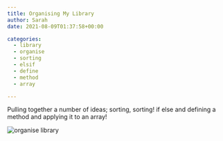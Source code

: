 ```yaml
---
title: Organising My Library
author: Sarah
date: 2021-08-09T01:37:58+00:00

categories:
  - library
  - organise
  - sorting
  - elsif
  - define
  - method
  - array

---
```



Pulling together a number of ideas; sorting, sorting! if else and defining a method and applying it to an array!

![organise library](/images/PreCourse/organiselibrary.png)
